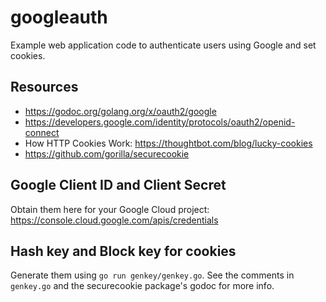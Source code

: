 # googleauth

Example web application code to authenticate users using Google and set
cookies.

## Resources

- https://godoc.org/golang.org/x/oauth2/google
- https://developers.google.com/identity/protocols/oauth2/openid-connect
- How HTTP Cookies Work: https://thoughtbot.com/blog/lucky-cookies
- https://github.com/gorilla/securecookie

## Google Client ID and Client Secret

Obtain them here for your Google Cloud project: https://console.cloud.google.com/apis/credentials

## Hash key and Block key for cookies

Generate them using `go run genkey/genkey.go`. See the comments in `genkey.go`
and the securecookie package's godoc for more info.
